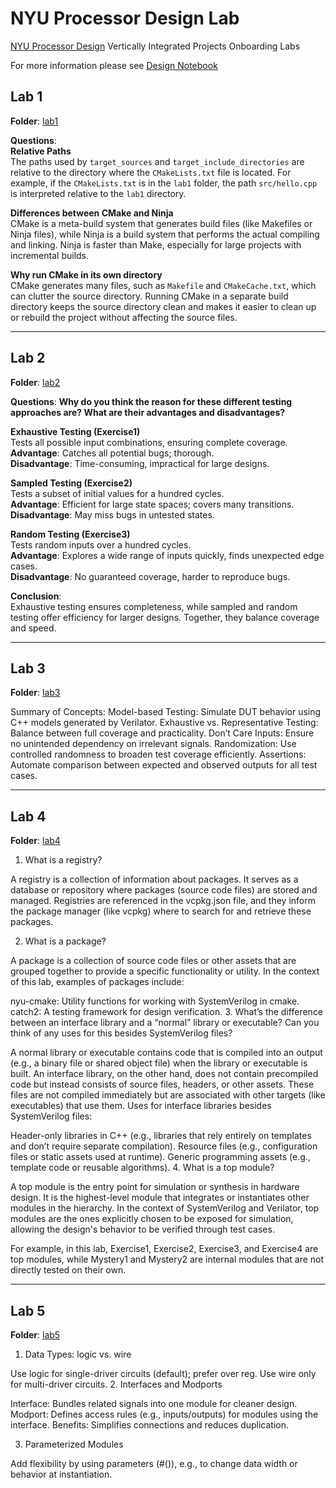 # NYU Processor Design Lab
[NYU Processor Design](https://nyu-processor-design.github.io) Vertically Integrated Projects Onboarding Labs

For more information please see [Design Notebook](https://nyu-processor-design.github.io/design_notebooks/2024fall/rg4238.html)

## Lab 1
**Folder**: [lab1](https://github.com/RickGao/NYU-Processor-Design-Lab/tree/main/lab1)

**Questions**:  
**Relative Paths**  
The paths used by `target_sources` and `target_include_directories` are relative to the directory where the `CMakeLists.txt` file is located. For example, if the `CMakeLists.txt` is in the `lab1` folder, the path `src/hello.cpp` is interpreted relative to the `lab1` directory.

**Differences between CMake and Ninja**  
CMake is a meta-build system that generates build files (like Makefiles or Ninja files), while Ninja is a build system that performs the actual compiling and linking. Ninja is faster than Make, especially for large projects with incremental builds.

**Why run CMake in its own directory**  
CMake generates many files, such as `Makefile` and `CMakeCache.txt`, which can clutter the source directory. Running CMake in a separate build directory keeps the source directory clean and makes it easier to clean up or rebuild the project without affecting the source files.

---

## Lab 2  
**Folder**: [lab2](https://github.com/RickGao/NYU-Processor-Design-Lab/tree/main/lab2)

**Questions**:
**Why do you think the reason for these different testing approaches are? What are their advantages and disadvantages?**

**Exhaustive Testing (Exercise1)**  
Tests all possible input combinations, ensuring complete coverage.  
**Advantage**: Catches all potential bugs; thorough.  
**Disadvantage**: Time-consuming, impractical for large designs.

**Sampled Testing (Exercise2)**  
Tests a subset of initial values for a hundred cycles.  
**Advantage**: Efficient for large state spaces; covers many transitions.  
**Disadvantage**: May miss bugs in untested states.

**Random Testing (Exercise3)**  
Tests random inputs over a hundred cycles.  
**Advantage**: Explores a wide range of inputs quickly, finds unexpected edge cases.  
**Disadvantage**: No guaranteed coverage, harder to reproduce bugs.

**Conclusion**:  
Exhaustive testing ensures completeness, while sampled and random testing offer efficiency for larger designs. Together, they balance coverage and speed.

---

## Lab 3
**Folder**: [lab3](https://github.com/RickGao/NYU-Processor-Design-Lab/tree/main/lab3)

Summary of Concepts:
Model-based Testing: Simulate DUT behavior using C++ models generated by Verilator.
Exhaustive vs. Representative Testing: Balance between full coverage and practicality.
Don’t Care Inputs: Ensure no unintended dependency on irrelevant signals.
Randomization: Use controlled randomness to broaden test coverage efficiently.
Assertions: Automate comparison between expected and observed outputs for all test cases.

---

## Lab 4
**Folder**: [lab4](https://github.com/RickGao/NYU-Processor-Design-Lab/tree/main/lab4)

1. What is a registry?

A registry is a collection of information about packages. It serves as a database or repository where packages (source code files) are stored and managed. Registries are referenced in the vcpkg.json file, and they inform the package manager (like vcpkg) where to search for and retrieve these packages.

2. What is a package?

A package is a collection of source code files or other assets that are grouped together to provide a specific functionality or utility. In the context of this lab, examples of packages include:

nyu-cmake: Utility functions for working with SystemVerilog in cmake.
catch2: A testing framework for design verification.
3. What’s the difference between an interface library and a “normal” library or executable? Can you think of any uses for this besides SystemVerilog files?

A normal library or executable contains code that is compiled into an output (e.g., a binary file or shared object file) when the library or executable is built.
An interface library, on the other hand, does not contain precompiled code but instead consists of source files, headers, or other assets. These files are not compiled immediately but are associated with other targets (like executables) that use them.
Uses for interface libraries besides SystemVerilog files:

Header-only libraries in C++ (e.g., libraries that rely entirely on templates and don’t require separate compilation).
Resource files (e.g., configuration files or static assets used at runtime).
Generic programming assets (e.g., template code or reusable algorithms).
4. What is a top module?

A top module is the entry point for simulation or synthesis in hardware design. It is the highest-level module that integrates or instantiates other modules in the hierarchy. In the context of SystemVerilog and Verilator, top modules are the ones explicitly chosen to be exposed for simulation, allowing the design's behavior to be verified through test cases.

For example, in this lab, Exercise1, Exercise2, Exercise3, and Exercise4 are top modules, while Mystery1 and Mystery2 are internal modules that are not directly tested on their own.

---

## Lab 5
**Folder**: [lab5](https://github.com/RickGao/NYU-Processor-Design-Lab/tree/main/lab5)


1. Data Types: logic vs. wire

Use logic for single-driver circuits (default); prefer over reg.
Use wire only for multi-driver circuits.
2. Interfaces and Modports

Interface: Bundles related signals into one module for cleaner design.
Modport: Defines access rules (e.g., inputs/outputs) for modules using the interface.
Benefits: Simplifies connections and reduces duplication.

3. Parameterized Modules

Add flexibility by using parameters (#()), e.g., to change data width or behavior at instantiation.
